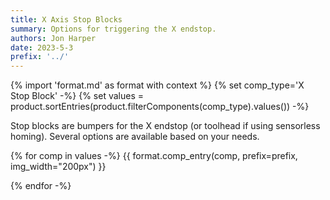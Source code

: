 ```yaml
---
title: X Axis Stop Blocks
summary: Options for triggering the X endstop.
authors: Jon Harper
date: 2023-5-3
prefix: '../'
---
```


{% import 'format.md' as format with context %}
{% set comp_type='X Stop Block' -%}
{% set values = product.sortEntries(product.filterComponents(comp_type).values()) -%}

Stop blocks are bumpers for the X endstop (or toolhead if using sensorless homing). Several options are available based on your needs.

{% for comp in values -%}
{{ format.comp_entry(comp, prefix=prefix, img_width="200px") }}

{% endfor -%}
